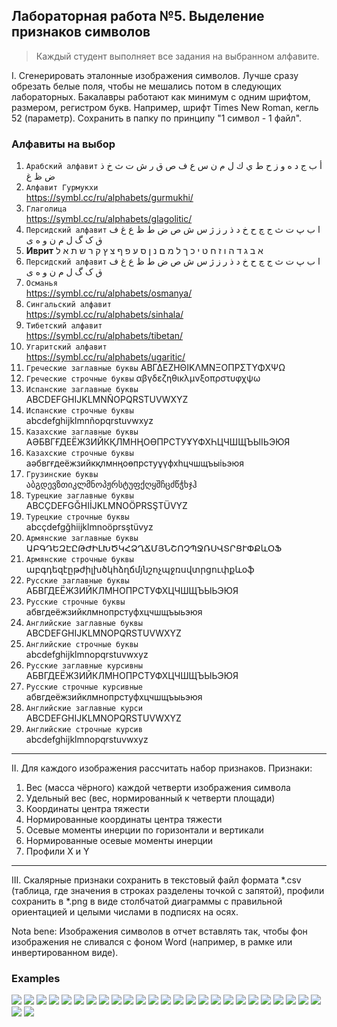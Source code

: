 ## Лабораторная работа №5. Выделение признаков символов

> Каждый студент выполняет все задания на выбранном алфавите.

I. Сгенерировать эталонные изображения символов. Лучше сразу обрезать белые
поля, чтобы не мешались потом в следующих лабораторных.
Бакалавры работают как минимум с одним шрифтом, размером, регистром букв.
Например, шрифт Times New Roman, кегль 52 (параметр). Сохранить в папку по принципу
"1 символ - 1 файл".

### Алфавиты на выбор
1. `Арабский алфавит`
أ ب ج د ه و ز ح ط ي ك ل م ن س ع ف ص ق ر ش ت ث خ ذ ض ظ غ 
2. `Алфавит Гурмукхи`  
https://symbl.cc/ru/alphabets/gurmukhi/
3. `Глаголица`  
https://symbl.cc/ru/alphabets/glagolitic/
4. `Персидский алфавит` 
ا ب پ ت ث ج چ ح خ د ذ ر ز ژ س ش ص ض ط ظ ع غ ف ق ک گ ل م ن و ه ی  
5. **Иврит**
א ב ג ד ה ו ז ח ט י כ ך ל מ ם נ ן ס ע פ ף צ ץ ק ר ש ת א ל 
4. `Персидский алфавит` 
ا ب پ ت ث ج چ ح خ د ذ ر ز ژ س ش ص ض ط ظ ع غ ف ق ک گ ل م ن و ه ی 
6. `Османья`  
https://symbl.cc/ru/alphabets/osmanya/
7. `Сингальский алфавит`  
https://symbl.cc/ru/alphabets/sinhala/
8. `Тибетский алфавит`  
https://symbl.cc/ru/alphabets/tibetan/
9. `Угаритский алфавит`   
https://symbl.cc/ru/alphabets/ugaritic/
10. `Греческие заглавные буквы` 
AΒΓΔΕΖΗΘΙΚΛΜΝΞΟΠΡΣΤΥΦΧΨΩ
11. `Греческие строчные буквы` 
αβγδεζηθικλμνξοπρστυφχψω
12. `Испанские заглавные буквы`  
ABCDEFGHIJKLMNÑOPQRSTUVWXYZ
13. `Испанские строчные буквы`  
abcdefghijklmnñopqrstuvwxyz
14. `Казахские заглавные буквы`  
АӘБВГҒДЕЁЖЗИЙКҚЛМНҢОӨПРСТУҰҮФХҺЦЧШЩЪЫІЬЭЮЯ
15. `Казахские строчные буквы`  
аәбвгғдеёжзийкқлмнңоөпрстуұүфхһцчшщъыіьэюя
16. `Грузинские буквы`  
აბგდევზთიკლმნოპჟრსტუფქღყშჩცძწჭხჯჰ
17. `Турецкие заглавные буквы`  
ABCÇDEFGĞHIİJKLMNOÖPRSŞTÜVYZ
18. `Турецкие строчные буквы`  
abcçdefgğhiijklmnoöprsştüvyz
19. `Армянские заглавные буквы`  
ԱԲԳԴԵԶԷԸԹԺԻԼԽԾԿՀՁՂՃՄՅՆՇՈՉՊՋՌՍՎՏՐՑՒՓՔևՕՖ
20. `Армянские строчные буквы`  
աբգդեզէըթժիլխծկհձղճմյնշոչպջռսվտրցուփքևօֆ
21. `Русские заглавные буквы`  
АБВГДЕЁЖЗИЙКЛМНОПРСТУФХЦЧШЩЪЫЬЭЮЯ
22. `Русские строчные буквы`  
абвгдеёжзийклмнопрстуфхцчшщъыьэюя
23. `Английские заглавные буквы`  
ABCDEFGHIJKLMNOPQRSTUVWXYZ
24. `Английские строчные буквы`  
abcdefghijklmnopqrstuvwxyz
25. `Русские заглавные курсивны`  
АБВГДЕЁЖЗИЙКЛМНОПРСТУФХЦЧШЩЪЫЬЭЮЯ
26. `Русские строчные курсивные`  
абвгдеёжзийклмнопрстуфхцчшщъыьэюя
27. `Английские заглавные курси`  
ABCDEFGHIJKLMNOPQRSTUVWXYZ
28. `Английские строчные курсив`  
abcdefghijklmnopqrstuvwxyz 

--- 

II. Для каждого изображения рассчитать набор признаков. 
Признаки:

1. Вес (масса чёрного) каждой четверти изображения символа
1. Удельный вес (вес, нормированный к четверти площади)
1. Координаты центра тяжести
1. Нормированные координаты центра тяжести
1. Осевые моменты инерции по горизонтали и вертикали
1. Нормированные осевые моменты инерции
1. Профили X и Y

---

III. Скалярные признаки сохранить в текстовый файл формата *.csv (таблица, где
значения в строках разделены точкой с запятой), профили сохранить в *.png в виде
столбчатой диаграммы с правильной ориентацией и целыми числами в подписях
на осях.

Nota bene: Изображения символов в отчет вставлять так, чтобы фон изображения не
сливался с фоном Word (например, в рамке или инвертированном виде). 


### **Examples**

![](./output/combined/01.png)
![](./output/combined/02.png)
![](./output/combined/03.png)
![](./output/combined/04.png)
![](./output/combined/05.png)
![](./output/combined/06.png)
![](./output/combined/07.png)
![](./output/combined/08.png)
![](./output/combined/09.png)
![](./output/combined/10.png)
![](./output/combined/11.png)
![](./output/combined/12.png)
![](./output/combined/13.png)
![](./output/combined/14.png)
![](./output/combined/15.png)
![](./output/combined/16.png)
![](./output/combined/17.png)
![](./output/combined/18.png)
![](./output/combined/19.png)
![](./output/combined/20.png)
![](./output/combined/21.png)
![](./output/combined/22.png)
![](./output/combined/23.png)
![](./output/combined/24.png)
![](./output/combined/25.png)
![](./output/combined/26.png)
![](./output/combined/27.png)